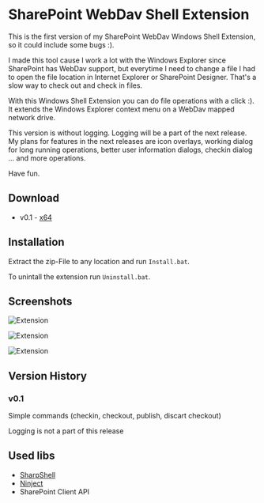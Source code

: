 # SharePoint WebDav Shell Extension

This is the first version of my SharePoint WebDav Windows Shell Extension, so it could include some bugs :).

I made this tool cause I work a lot with the Windows Explorer since SharePoint has WebDav support, but everytime I need to change a file I had to open the file location in Internet Explorer or SharePoint Designer. That's a slow way to check out and check in files.

With this Windows Shell Extension you can do file operations with a click :). It extends the Windows Explorer context menu on a WebDav mapped network drive.

This version is without logging. Logging will be a part of the next release. My plans for features in the next releases are icon overlays, working dialog for long running operations, better user information dialogs, checkin dialog ... and more operations.

Have fun.

## Download

- v0.1 - [x64](https://github.com/daniellindemann/SharePointWebDavShellExtension/raw/master/Releases/SharePointWebDavShellExtension_2013_v0.1_x64.zip "SharePoint WebDav Shell Extension x64")

## Installation

Extract the zip-File to any location and run `Install.bat`.

To unintall the extension run `Uninstall.bat`.

## Screenshots

![Extension](https://raw.github.com/daniellindemann/SharePointWebDavShellExtension/master/Screenshots/install.png)

![Extension](https://raw.github.com/daniellindemann/SharePointWebDavShellExtension/master/Screenshots/ContextMenu.png)

![Extension](https://raw.github.com/daniellindemann/SharePointWebDavShellExtension/master/Screenshots/checkoutError.png)

## Version History

### v0.1

Simple commands (checkin, checkout, publish, discart checkout)

Logging is not a part of this release

## Used libs

- [SharpShell](https://github.com/dwmkerr/sharpshell)
- [Ninject](https://github.com/ninject/ninject)
- SharePoint Client API
